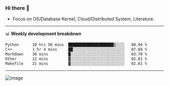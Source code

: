 ### Hi there 👋
<!-- * Daily Meditation via Leetcode/Competitive-Programming. -->
* Focus on OS/Database Kernel, Cloud/Distributed System, Literature.

-------

📊 **Weekly development breakdown**
<!--START_SECTION:waka-->

```txt
Python      10 hrs 56 mins  ████████████████████▒░░░░   80.94 %
C++         1 hr 4 mins     ██░░░░░░░░░░░░░░░░░░░░░░░   07.89 %
Markdown    30 mins         █░░░░░░░░░░░░░░░░░░░░░░░░   03.78 %
Other       22 mins         ▓░░░░░░░░░░░░░░░░░░░░░░░░   02.81 %
Makefile    21 mins         ▓░░░░░░░░░░░░░░░░░░░░░░░░   02.61 %
```

<!--END_SECTION:waka-->

-------

<!-- [![Leetcode Stats](https://leetcard.jacoblin.cool/hzhang413?font=Fira+Mono)](https://leetcode.com/fxrc) -->
![image](./cyberpunk-ghost-in-the-shell.gif)
<!--![image](./gis-archive.png)-->
